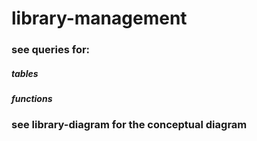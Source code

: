 # library-management

### see queries for:
##### tables
##### functions

### see library-diagram for the conceptual diagram